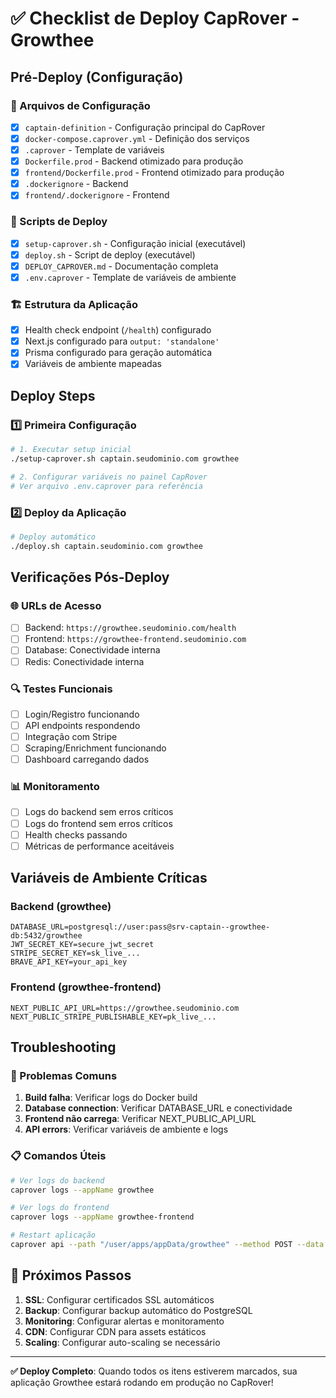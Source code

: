 # ✅ Checklist de Deploy CapRover - Growthee

## Pré-Deploy (Configuração)

### 🔧 Arquivos de Configuração
- [x] `captain-definition` - Configuração principal do CapRover
- [x] `docker-compose.caprover.yml` - Definição dos serviços
- [x] `.caprover` - Template de variáveis
- [x] `Dockerfile.prod` - Backend otimizado para produção
- [x] `frontend/Dockerfile.prod` - Frontend otimizado para produção
- [x] `.dockerignore` - Backend
- [x] `frontend/.dockerignore` - Frontend

### 📜 Scripts de Deploy
- [x] `setup-caprover.sh` - Configuração inicial (executável)
- [x] `deploy.sh` - Script de deploy (executável)
- [x] `DEPLOY_CAPROVER.md` - Documentação completa
- [x] `.env.caprover` - Template de variáveis de ambiente

### 🏗️ Estrutura da Aplicação
- [x] Health check endpoint (`/health`) configurado
- [x] Next.js configurado para `output: 'standalone'`
- [x] Prisma configurado para geração automática
- [x] Variáveis de ambiente mapeadas

## Deploy Steps

### 1️⃣ Primeira Configuração
```bash
# 1. Executar setup inicial
./setup-caprover.sh captain.seudominio.com growthee

# 2. Configurar variáveis no painel CapRover
# Ver arquivo .env.caprover para referência
```

### 2️⃣ Deploy da Aplicação
```bash
# Deploy automático
./deploy.sh captain.seudominio.com growthee
```

## Verificações Pós-Deploy

### 🌐 URLs de Acesso
- [ ] Backend: `https://growthee.seudominio.com/health`
- [ ] Frontend: `https://growthee-frontend.seudominio.com`
- [ ] Database: Conectividade interna
- [ ] Redis: Conectividade interna

### 🔍 Testes Funcionais
- [ ] Login/Registro funcionando
- [ ] API endpoints respondendo
- [ ] Integração com Stripe
- [ ] Scraping/Enrichment funcionando
- [ ] Dashboard carregando dados

### 📊 Monitoramento
- [ ] Logs do backend sem erros críticos
- [ ] Logs do frontend sem erros críticos
- [ ] Health checks passando
- [ ] Métricas de performance aceitáveis

## Variáveis de Ambiente Críticas

### Backend (growthee)
```
DATABASE_URL=postgresql://user:pass@srv-captain--growthee-db:5432/growthee
JWT_SECRET_KEY=secure_jwt_secret
STRIPE_SECRET_KEY=sk_live_...
BRAVE_API_KEY=your_api_key
```

### Frontend (growthee-frontend)
```
NEXT_PUBLIC_API_URL=https://growthee.seudominio.com
NEXT_PUBLIC_STRIPE_PUBLISHABLE_KEY=pk_live_...
```

## Troubleshooting

### 🚨 Problemas Comuns
1. **Build falha**: Verificar logs do Docker build
2. **Database connection**: Verificar DATABASE_URL e conectividade
3. **Frontend não carrega**: Verificar NEXT_PUBLIC_API_URL
4. **API errors**: Verificar variáveis de ambiente e logs

### 📋 Comandos Úteis
```bash
# Ver logs do backend
caprover logs --appName growthee

# Ver logs do frontend
caprover logs --appName growthee-frontend

# Restart aplicação
caprover api --path "/user/apps/appData/growthee" --method POST --data '{"forceSsl":true}'
```

## 🎯 Próximos Passos

1. **SSL**: Configurar certificados SSL automáticos
2. **Backup**: Configurar backup automático do PostgreSQL
3. **Monitoring**: Configurar alertas e monitoramento
4. **CDN**: Configurar CDN para assets estáticos
5. **Scaling**: Configurar auto-scaling se necessário

---

**✅ Deploy Completo**: Quando todos os itens estiverem marcados, sua aplicação Growthee estará rodando em produção no CapRover!